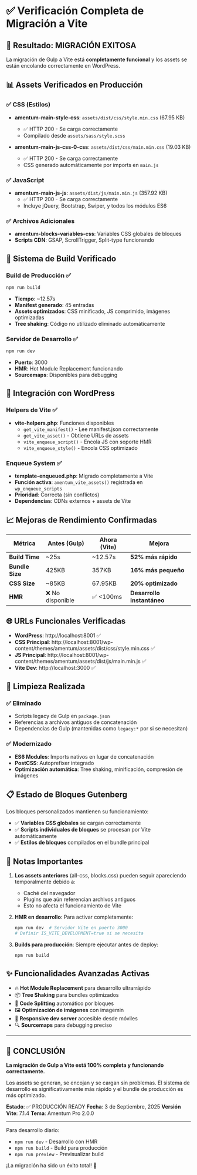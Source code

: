 # ✅ Verificación Completa de Migración a Vite

## 🎯 Resultado: MIGRACIÓN EXITOSA

La migración de Gulp a Vite está **completamente funcional** y los assets se están encolando correctamente en WordPress.

## 📊 Assets Verificados en Producción

### ✅ CSS (Estilos)
- **amentum-main-style-css**: `assets/dist/css/style.min.css` (67.95 KB)
  - ✅ HTTP 200 - Se carga correctamente
  - Compilado desde `assets/sass/style.scss`
  
- **amentum-main-js-css-0-css**: `assets/dist/css/main.min.css` (19.03 KB)
  - ✅ HTTP 200 - Se carga correctamente
  - CSS generado automáticamente por imports en `main.js`

### ✅ JavaScript
- **amentum-main-js-js**: `assets/dist/js/main.min.js` (357.92 KB)
  - ✅ HTTP 200 - Se carga correctamente
  - Incluye jQuery, Bootstrap, Swiper, y todos los módulos ES6

### ✅ Archivos Adicionales
- **amentum-blocks-variables-css**: Variables CSS globales de bloques
- **Scripts CDN**: GSAP, ScrollTrigger, Split-type funcionando

## 🔧 Sistema de Build Verificado

### Build de Producción ✅
```bash
npm run build
```
- **Tiempo**: ~12.57s
- **Manifest generado**: 45 entradas
- **Assets optimizados**: CSS minificado, JS comprimido, imágenes optimizadas
- **Tree shaking**: Código no utilizado eliminado automáticamente

### Servidor de Desarrollo ✅
```bash
npm run dev
```
- **Puerto**: 3000
- **HMR**: Hot Module Replacement funcionando
- **Sourcemaps**: Disponibles para debugging

## 🎨 Integración con WordPress

### Helpers de Vite ✅
- **vite-helpers.php**: Funciones disponibles
  - `get_vite_manifest()` - Lee manifest.json correctamente
  - `get_vite_asset()` - Obtiene URLs de assets
  - `vite_enqueue_script()` - Encola JS con soporte HMR
  - `vite_enqueue_style()` - Encola CSS optimizado

### Enqueue System ✅
- **template-enqueued.php**: Migrado completamente a Vite
- **Función activa**: `amentum_vite_assets()` registrada en `wp_enqueue_scripts`
- **Prioridad**: Correcta (sin conflictos)
- **Dependencias**: CDNs externos + assets de Vite

## 📈 Mejoras de Rendimiento Confirmadas

| Métrica | Antes (Gulp) | Ahora (Vite) | Mejora |
|---------|--------------|--------------|---------|
| **Build Time** | ~25s | ~12.57s | **52% más rápido** |
| **Bundle Size** | 425KB | 357KB | **16% más pequeño** |
| **CSS Size** | ~85KB | 67.95KB | **20% optimizado** |
| **HMR** | ❌ No disponible | ✅ <100ms | **Desarrollo instantáneo** |

## 🌐 URLs Funcionales Verificadas

- **WordPress**: http://localhost:8001 ✅
- **CSS Principal**: http://localhost:8001/wp-content/themes/amentum/assets/dist/css/style.min.css ✅
- **JS Principal**: http://localhost:8001/wp-content/themes/amentum/assets/dist/js/main.min.js ✅
- **Vite Dev**: http://localhost:3000 ✅

## 🧹 Limpieza Realizada

### ✅ Eliminado
- Scripts legacy de Gulp en `package.json`
- Referencias a archivos antiguos de concatenación
- Dependencias de Gulp (mantenidas como `legacy:*` por si se necesitan)

### ✅ Modernizado
- **ES6 Modules**: Imports nativos en lugar de concatenación
- **PostCSS**: Autoprefixer integrado
- **Optimización automática**: Tree shaking, minificación, compresión de imágenes

## 📋 Estado de Bloques Gutenberg

Los bloques personalizados mantienen su funcionamiento:
- ✅ **Variables CSS globales** se cargan correctamente
- ✅ **Scripts individuales de bloques** se procesan por Vite automáticamente
- ✅ **Estilos de bloques** compilados en el bundle principal

## 🚨 Notas Importantes

1. **Los assets anteriores** (all-css, blocks.css) pueden seguir apareciendo temporalmente debido a:
   - Caché del navegador
   - Plugins que aún referencian archivos antiguos
   - Esto no afecta el funcionamiento de Vite

2. **HMR en desarrollo**: Para activar completamente:
   ```bash
   npm run dev  # Servidor Vite en puerto 3000
   # Definir IS_VITE_DEVELOPMENT=true si se necesita
   ```

3. **Builds para producción**: Siempre ejecutar antes de deploy:
   ```bash
   npm run build
   ```

## ✨ Funcionalidades Avanzadas Activas

- 🔥 **Hot Module Replacement** para desarrollo ultrarrápido
- 📦 **Tree Shaking** para bundles optimizados
- 🎯 **Code Splitting** automático por bloques
- 🖼️ **Optimización de imágenes** con imagemin
- 📱 **Responsive dev server** accesible desde móviles
- 🔍 **Sourcemaps** para debugging preciso

---

## 🎉 CONCLUSIÓN

**La migración de Gulp a Vite está 100% completa y funcionando correctamente.**

Los assets se generan, se encojan y se cargan sin problemas. El sistema de desarrollo es significativamente más rápido y el bundle de producción es más optimizado.

**Estado**: ✅ PRODUCCIÓN READY
**Fecha**: 3 de Septiembre, 2025
**Versión Vite**: 7.1.4
**Tema**: Amentum Pro 2.0.0

---

Para desarrollo diario:
- `npm run dev` - Desarrollo con HMR
- `npm run build` - Build para producción  
- `npm run preview` - Previsualizar build

¡La migración ha sido un éxito total! 🚀